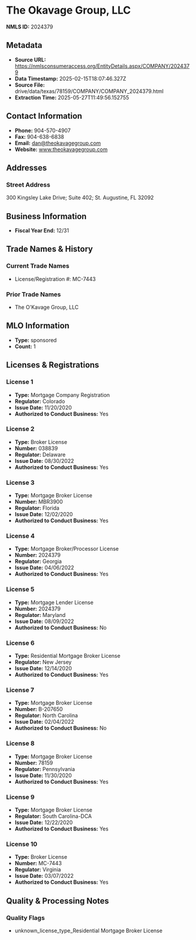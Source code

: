 # The Okavage Group, LLC

**NMLS ID:** 2024379

## Metadata
- **Source URL:** https://nmlsconsumeraccess.org/EntityDetails.aspx/COMPANY/2024379
- **Data Timestamp:** 2025-02-15T18:07:46.327Z
- **Source File:** drive/data/texas/78159/COMPANY/COMPANY_2024379.html
- **Extraction Time:** 2025-05-27T11:49:56.152755

## Contact Information
- **Phone:** 904-570-4907
- **Fax:** 904-638-6838
- **Email:** dan@theokavagegroup.com
- **Website:** www.theokavagegroup.com

## Addresses
### Street Address
300 Kingsley Lake Drive; Suite 402; St. Augustine, FL 32092

## Business Information
- **Fiscal Year End:** 12/31

## Trade Names & History
### Current Trade Names
- License/Registration #: MC-7443

### Prior Trade Names
- The O'Kavage Group, LLC

## MLO Information
- **Type:** sponsored
- **Count:** 1

## Licenses & Registrations

### License 1
- **Type:** Mortgage Company Registration
- **Regulator:** Colorado
- **Issue Date:** 11/20/2020
- **Authorized to Conduct Business:** Yes

### License 2
- **Type:** Broker License
- **Number:** 038839
- **Regulator:** Delaware
- **Issue Date:** 08/30/2022
- **Authorized to Conduct Business:** Yes

### License 3
- **Type:** Mortgage Broker License
- **Number:** MBR3900
- **Regulator:** Florida
- **Issue Date:** 12/02/2020
- **Authorized to Conduct Business:** Yes

### License 4
- **Type:** Mortgage Broker/Processor License
- **Number:** 2024379
- **Regulator:** Georgia
- **Issue Date:** 04/06/2022
- **Authorized to Conduct Business:** Yes

### License 5
- **Type:** Mortgage Lender License
- **Number:** 2024379
- **Regulator:** Maryland
- **Issue Date:** 08/09/2022
- **Authorized to Conduct Business:** No

### License 6
- **Type:** Residential Mortgage Broker License
- **Regulator:** New Jersey
- **Issue Date:** 12/14/2020
- **Authorized to Conduct Business:** Yes

### License 7
- **Type:** Mortgage Broker License
- **Number:** B-207650
- **Regulator:** North Carolina
- **Issue Date:** 02/04/2022
- **Authorized to Conduct Business:** No

### License 8
- **Type:** Mortgage Broker License
- **Number:** 78159
- **Regulator:** Pennsylvania
- **Issue Date:** 11/30/2020
- **Authorized to Conduct Business:** Yes

### License 9
- **Type:** Mortgage Broker License
- **Regulator:** South Carolina-DCA
- **Issue Date:** 12/22/2020
- **Authorized to Conduct Business:** Yes

### License 10
- **Type:** Broker License
- **Number:** MC-7443
- **Regulator:** Virginia
- **Issue Date:** 03/07/2022
- **Authorized to Conduct Business:** Yes

## Quality & Processing Notes
### Quality Flags
- unknown_license_type_Residential Mortgage Broker License
